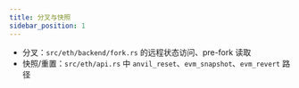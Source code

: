 ```yaml
---
title: 分叉与快照
sidebar_position: 1
---
```


- 分叉：`src/eth/backend/fork.rs` 的远程状态访问、pre-fork 读取
- 快照/重置：`src/eth/api.rs` 中 `anvil_reset`、`evm_snapshot`、`evm_revert` 路径
